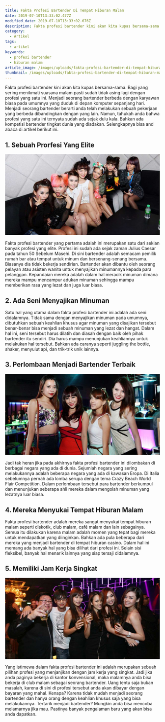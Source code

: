 ```yaml
---
title: Fakta Profesi Bartender Di Tempat Hiburan Malam
date: 2019-07-10T13:33:02.477Z
modified_date: 2019-07-10T13:33:02.676Z
description: Fakta profesi bartender kini akan kita kupas bersama-sama. Bagi yang sering menikmati suasana malam pasti sudah tidak asing lagi dengan profesi yang satu ini.
category:
  - Artikel
tags:
  - artikel
keywords:
  - profesi bartender
  - hiburan malam
article_image: /images/uploads/fakta-profesi-bartender-di-tempat-hiburan-malam-2.jpg
thumbnail: /images/uploads/fakta-profesi-bartender-di-tempat-hiburan-malam-2-010.jpg
---
```

Fakta profesi bartender kini akan kita kupas bersama-sama. Bagi yang sering menikmati suasana malam pasti sudah tidak asing lagi dengan profesi yang satu ini. Menjadi seorang bartender berbeda dengan karyawan biasa pada umumnya yang duduk di depan komputer sepanjang hari. Menjadi seorang bartender berarti anda telah melakukan sebuah pekerjaan yang berbeda dibandingkan dengan yang lain. Namun, tahukah anda bahwa profesi yang satu ini ternyata sudah ada sejak dulu kala. Bahkan ada kompetisi bartender tingkat dunia yang diadakan. Selengkapnya bisa and abaca di artikel berikut ini.



## 1. Sebuah Prorfesi Yang Elite

![Fakta Profesi Bartender Di Tempat Hiburan Malam](/images/uploads/fakta-profesi-bartender-di-tempat-hiburan-malam-3.jpg)

Fakta profesi bartender yang pertama adalah ini merupakan satu dari sekian banyak profesi yang elite. Profesi ini sudah ada sejak zaman Julius Caesar pada tahun 50 Sebelum Masehi. Di sini bartender adalah semacam pemilik rumah bar atau tempat untuk minum dan bersenang-senang bersama. Biasanya dia tidak bekerja sendirian. Bartender akan dibantu oleh seorang pelayan atau asisten wanita untuk menyajikan minumannya kepada para pelanggan. Kepandaian mereka adalah dalam hal meracik minuman dimana mereka mampu mencampur adukan minuman sehingga mampu memberikan rasa yang lezat dan juga luar biasa.



## 2. Ada Seni Menyajikan Minuman

Satu hal yang utama dalam fakta profesi bartender ini adalah ada seni didalamnya. Tidak sama dengan menyajikan minuman pada umumnya, dibutuhkan sebuah keahlian khusus agar minuman yang disajikan tersebut benar-benar bisa menjadi sebuah minuman yang lezat dan hangat. Dalam hal ini, seni tersebut harus dilatih dan diasah dengan baik oleh pihak bartender itu sendiri. Dia harus mampu menunjukan keahliannya untuk melakukan hal tersebut. Bahkan ada caranya seperti juggling the bottle, shaker, menyulut api, dan trik-trik unik lainnya.



## 3. Perlombaan Menjadi Bartender Terbaik

![Fakta Profesi Bartender Di Tempat Hiburan Malam](/images/uploads/fakta-profesi-bartender-di-tempat-hiburan-malam-2.jpg)

Jadi tak heran jika pada akhirnya fakta profesi bartender ini dilombakan di berbagai negara yang ada di dunia. Sejumlah negara yang sering melakukannya adalah beberapa negara yang ada di kawasan Eropa. Di Italia sebelumnya pernah ada lomba serupa dengan tema Crazy Beach World Flair Competition. Dalam perlombaan tersebut para bartender berkumpul dan menunjukan seberapa ahli mereka dalam mengolah minuman yang lezatnya luar biasa.



## 4. Mereka Menyukai Tempat Hiburan Malam

Fakta profesi bartender adalah mereka sangat menyukai tempat hiburan malam seperti diskotik, club malam, café malam dan lain sebagainya. Semua itu dilakukan karena malam adalah momen yang tepat bagi mereka untuk mendapatkan yang diinginkan. Bahkan ada pula beberapa dari mereka yang menjadi bartender di tempat hiburan casino. Dalam hal ini memang ada banyak hal yang bisa dilihat dari profesi ini. Selain sisi fleksibel, banyak hal menarik lainnya yang siap tersaji didalamnya.



## 5. Memiliki Jam Kerja Singkat 

![Fakta Profesi Bartender Di Tempat Hiburan Malam](/images/uploads/fakta-profesi-bartender-di-tempat-hiburan-malam-1.jpg)

Yang istimewa dalam fakta profesi bartender ini adalah merupakan sebuah pilihan profesi yang menjanjikan dengan jam kerja yang singkat. Jadi jika anda paginya bekerja di kantor konvensional, maka malamnya anda bisa bekerja di club malam sebagai seorang bartender. Uang tentu saja bukan masalah, karena di sini di profesi tersebut anda akan dibayar dengan bayaran yang mahal. Kenapa? Karena tidak mudah menjadi seorang bartender dan hanya orang dengan keahlian khusus saja yang bisa melakukannya. Tertarik menjadi bartender? Mungkin anda bisa mencoba melamarnya jika mau. Pastinya banyak pengalaman baru yang akan bisa anda dapatkan.
